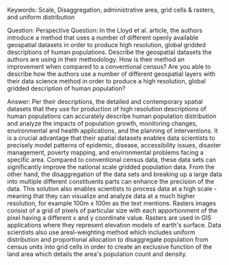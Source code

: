 Keywords: 
Scale,
Disaggregation, 
administrative area, 
grid cells & rasters, and uniform distribution

Question: 
Perspective Question: In the Lloyd et al. article, the authors introduce a method that uses a number of different openly available 
geospatial datasets in order to produce high resolution, global gridded descriptions of human populations. Describe the geospatial 
datasets the authors are using in their methodology. How is their method an improvement when compared to a conventional census? 
Are you able to describe how the authors use a number of different geospatial layers with their data science method in order to produce 
a high resolution, global gridded description of human population?

Answer: 
Per their descriptions, the detailed and contemporary spatial datasets that they use for production of high resolution descriptions of 
human populations can accurately describe human population distribution and analyze the impacts of population growth, 
 monitoring changes, environmental and health applications, and the planning of interventions. It is a crucial advantage that their 
 spatial datasets enables data scientists to precisely model patterns of epidemic, disease, accessibility issues, disaster management,
 poverty mapping, and environmental problems facing a specific area. Compared to conventional census data, these data sets can 
 significantly improve the national scale gridded population data. From the other hand, the disaggregation of the data sets and breaking up
 a large data into multiple different constituents parts can enhance the precision of the data. This solution also enables scientists 
 to process data at a high scale -meaning that they can visualize and analyze data at a much higher resolution, for example 100m x 100m as the text mentions. 
 Rasters images consist of a grid of pixels of particular size with each apportionment of the pixel having a different x and y coordinate value. Rasters are used in GIS applications where they represent elevation models of earth's surface. 
 Data scientists also use areal-weighting method which includes uniform distribution and proportional allocation to disaggregate population
 from census units into grid cells in order to create an exclusive function of the land area which details the area's population count 
 and density. 
